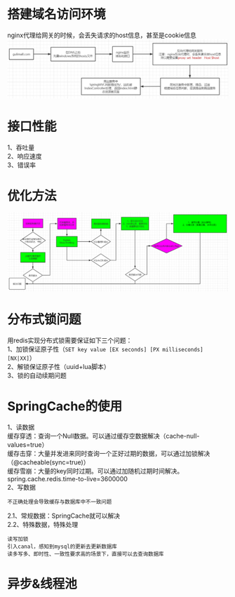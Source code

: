 # 搭建域名访问环境
nginx代理给网关的时候，会丢失请求的host信息，甚至是cookie信息
![](images/请求路由示意图.jpg)

# 接口性能
1、吞吐量  
2、响应速度  
3、错误率

# 优化方法
![](项目性能优化思路.png)

# 分布式锁问题
用redis实现分布式锁需要保证如下三个问题：  
1、加锁保证原子性（```SET key value [EX seconds] [PX milliseconds] [NX|XX]```）  
2、解锁保证原子性（uuid+lua脚本）  
3、锁的自动续期问题

# SpringCache的使用
1、读数据  
缓存穿透：查询一个Null数据。可以通过缓存空数据解决（cache-null-values=true）  
缓存击穿：大量并发进来同时查询一个正好过期的数据，可以通过加锁解决（@cacheable(sync=true)）  
缓存雪崩：大量的key同时过期。可以通过加随机过期时间解决。spring.cache.redis.time-to-live=3600000  
2、写数据
```
不正确处理会导致缓存与数据库中不一致问题
```
2.1、常规数据：SpringCache就可以解决  
2.2、特殊数据，特殊处理
```
读写加锁  
引入canal，感知到mysql的更新去更新数据库  
读多写多、即时性、一致性要求高的场景下，直接可以去查询数据库
```

# 异步&线程池
